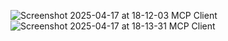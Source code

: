 ![Screenshot 2025-04-17 at 18-12-03 MCP Client](https://github.com/user-attachments/assets/c41ba860-f3cb-4684-882e-45305c026ecf)
![Screenshot 2025-04-17 at 18-13-31 MCP Client](https://github.com/user-attachments/assets/982644ee-1846-429e-94a8-dda62dfe49b8)
